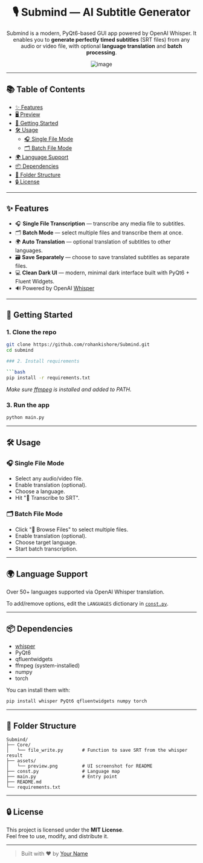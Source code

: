 <div align="center">

# 🎙️ Submind — AI Subtitle Generator

Submind is a modern, PyQt6-based GUI app powered by OpenAI Whisper. It enables you to **generate perfectly timed subtitles** (SRT files) from any audio or video file, with optional **language translation** and **batch processing**.

![image](https://github.com/user-attachments/assets/b6972908-4986-400f-ba31-b23e36f4db7c)

</div>

---

## 📚 Table of Contents

- [✨ Features](#-features)
- [🖥️ Preview](#-preview)
- [🚀 Getting Started](#-getting-started)
- [🛠️ Usage](#-usage)
  - [🎧 Single File Mode](#-single-file-mode)
  - [🗂️ Batch File Mode](#-batch-file-mode)
- [🌍 Language Support](#-language-support)
- [📦 Dependencies](#-dependencies)
- [📁 Folder Structure](#-folder-structure)
- [🔒 License](#-license)

---

## ✨ Features

- 🎧 **Single File Transcription** — transcribe any media file to subtitles.
- 🗂️ **Batch Mode** — select multiple files and transcribe them at once.
- 🌍 **Auto Translation** — optional translation of subtitles to other languages.
- 🗃️ **Save Separately** — choose to save translated subtitles as separate files.
- 💻 **Clean Dark UI** — modern, minimal dark interface built with PyQt6 + Fluent Widgets.
- 🔊 Powered by OpenAI [Whisper](https://github.com/openai/whisper)


---

## 🚀 Getting Started

### 1. Clone the repo

```bash
git clone https://github.com/rohankishore/Submind.git
cd submind

### 2. Install requirements

```bash
pip install -r requirements.txt
```

*Make sure [ffmpeg](https://ffmpeg.org/) is installed and added to PATH.*

### 3. Run the app

```bash
python main.py
```

---

## 🛠️ Usage

### 🎧 Single File Mode
- Select any audio/video file.
- Enable translation (optional).
- Choose a language.
- Hit "📝 Transcribe to SRT".

### 🗂️ Batch File Mode
- Click "📂 Browse Files" to select multiple files.
- Enable translation (optional).
- Choose target language.
- Start batch transcription.

---

## 🌍 Language Support

Over 50+ languages supported via OpenAI Whisper translation.

To add/remove options, edit the `LANGUAGES` dictionary in [`const.py`](./const.py).

---

## 📦 Dependencies

- [whisper](https://github.com/openai/whisper)
- PyQt6
- qfluentwidgets
- ffmpeg (system-installed)
- numpy
- torch

You can install them with:

```bash
pip install whisper PyQt6 qfluentwidgets numpy torch
```

---

## 📁 Folder Structure

```
Submind/
├── Core/
│   └── file_write.py       # Function to save SRT from the whisper result
├── assets/
│   └── preview.png         # UI screenshot for README
├── const.py                # Language map
├── main.py                 # Entry point
├── README.md
└── requirements.txt
```

---

## 🔒 License

This project is licensed under the **MIT License**.  
Feel free to use, modify, and distribute it.

---

> Built with ❤️ by [Your Name](https://github.com/yourusername)
